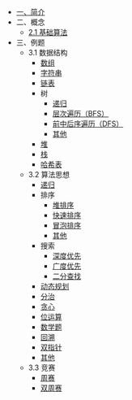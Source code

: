 * [一、简介](/)
* 二、概念
  * [2.1 基础算法](concept/base-algorithm/)
* 三、例题
  * 3.1 数据结构
    * [数组](data-structure/array/)
    * [字符串](data-structure/string/)
    * [链表](data-structure/linked_list/)
    * 树
      * [递归](data-structure/tree/recursion/)
      * [层次遍历（BFS）](data-structure/tree/bfs/)
      * [前中后序遍历（DFS）](data-structure/tree/dfs/)
      * [其他](data-structure/tree/other/)
    * [堆](data-structure/heap/)
    * [栈](data-structure/stack/)
    * [哈希表](data-structure/hash/)
  * 3.2 算法思想
    * [递归](algorithm/recursion/)
    * 排序
      * [堆排序](algorithm/sort/heap/)
      * [快速排序](algorithm/sort/quick/)
      * [冒泡排序](algorithm/sort/bubble/)
      * [其他](algorithm/sort/other/)
    * 搜索
      * [深度优先](algorithm/research/dfs/)
      * [广度优先](algorithm/research/bfs/)
      * [二分查找](algorithm/research/binary-search/)
    * [动态规划](algorithm/dynamic/)
    * [分治](algorithm/divide-and-conquer/)
    * [贪心](algorithm/greedy/)
    * [位运算](algorithm/bit/)
    * [数学题](algorithm/math/)
    * [回溯](algorithm/backtrack/)
    * [双指针](algorithm/double-pointer/)
    * [其他](algorithm/other/)
  * 3.3 竞赛
    * [周赛](weekly/)
    * [双周赛](biweekly/)